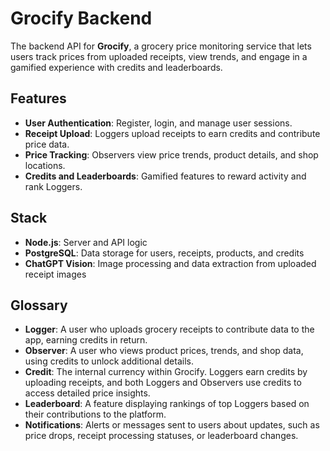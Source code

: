 Grocify Backend
===============
The backend API for **Grocify**, a grocery price monitoring service that lets users track prices from uploaded receipts,
view trends, and engage in a gamified experience with credits and leaderboards.

Features
--------
- **User Authentication**: Register, login, and manage user sessions.
- **Receipt Upload**: Loggers upload receipts to earn credits and contribute price data.
- **Price Tracking**: Observers view price trends, product details, and shop locations.
- **Credits and Leaderboards**: Gamified features to reward activity and rank Loggers.

Stack
-----
- **Node.js**: Server and API logic
- **PostgreSQL**: Data storage for users, receipts, products, and credits
- **ChatGPT Vision**: Image processing and data extraction from uploaded receipt images

Glossary
--------
- **Logger**: A user who uploads grocery receipts to contribute data to the app, earning credits in return.
- **Observer**: A user who views product prices, trends, and shop data, using credits to unlock additional details.
- **Credit**: The internal currency within Grocify. Loggers earn credits by uploading receipts, and both Loggers and
              Observers use credits to access detailed price insights.
- **Leaderboard**: A feature displaying rankings of top Loggers based on their contributions to the platform.
- **Notifications**: Alerts or messages sent to users about updates, such as price drops, receipt processing statuses, 
                     or leaderboard changes.
